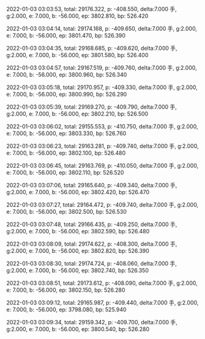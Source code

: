 2022-01-03 03:03:53, total: 29176.322, p: -408.550, delta:7.000 手, g:2.000, e: 7.000, b: -56.000, ep: 3802.810, bp: 526.420

2022-01-03 03:04:14, total: 29174.168, p: -409.650, delta:7.000 手, g:2.000, e: 7.000, b: -56.000, ep: 3801.470, bp: 526.390

2022-01-03 03:04:35, total: 29168.685, p: -409.620, delta:7.000 手, g:2.000, e: 7.000, b: -56.000, ep: 3801.580, bp: 526.400

2022-01-03 03:04:57, total: 29167.519, p: -409.760, delta:7.000 手, g:2.000, e: 7.000, b: -56.000, ep: 3800.960, bp: 526.340

2022-01-03 03:05:18, total: 29170.957, p: -409.330, delta:7.000 手, g:2.000, e: 7.000, b: -56.000, ep: 3800.990, bp: 526.290

2022-01-03 03:05:39, total: 29169.270, p: -409.790, delta:7.000 手, g:2.000, e: 7.000, b: -56.000, ep: 3802.210, bp: 526.500

2022-01-03 03:06:02, total: 29155.553, p: -410.750, delta:7.000 手, g:2.000, e: 7.000, b: -56.000, ep: 3803.330, bp: 526.760

2022-01-03 03:06:23, total: 29163.281, p: -409.740, delta:7.000 手, g:2.000, e: 7.000, b: -56.000, ep: 3802.100, bp: 526.480

2022-01-03 03:06:45, total: 29163.769, p: -410.050, delta:7.000 手, g:2.000, e: 7.000, b: -56.000, ep: 3802.110, bp: 526.520

2022-01-03 03:07:06, total: 29165.640, p: -409.340, delta:7.000 手, g:2.000, e: 7.000, b: -56.000, ep: 3802.420, bp: 526.470

2022-01-03 03:07:27, total: 29164.472, p: -409.740, delta:7.000 手, g:2.000, e: 7.000, b: -56.000, ep: 3802.500, bp: 526.530

2022-01-03 03:07:48, total: 29166.435, p: -409.250, delta:7.000 手, g:2.000, e: 7.000, b: -56.000, ep: 3802.590, bp: 526.480

2022-01-03 03:08:09, total: 29174.622, p: -408.300, delta:7.000 手, g:2.000, e: 7.000, b: -56.000, ep: 3802.820, bp: 526.390

2022-01-03 03:08:30, total: 29174.724, p: -408.060, delta:7.000 手, g:2.000, e: 7.000, b: -56.000, ep: 3802.740, bp: 526.350

2022-01-03 03:08:51, total: 29173.612, p: -408.090, delta:7.000 手, g:2.000, e: 7.000, b: -56.000, ep: 3802.150, bp: 526.280

2022-01-03 03:09:12, total: 29165.987, p: -409.440, delta:7.000 手, g:2.000, e: 7.000, b: -56.000, ep: 3798.080, bp: 525.940

2022-01-03 03:09:34, total: 29159.342, p: -409.700, delta:7.000 手, g:2.000, e: 7.000, b: -56.000, ep: 3800.540, bp: 526.280